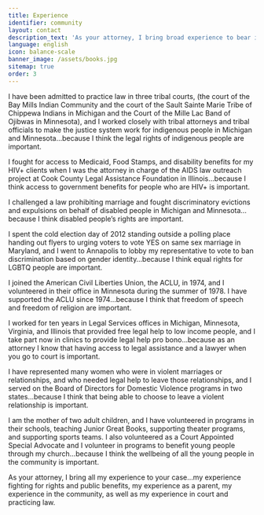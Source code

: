 ```yaml
---
title: Experience
identifier: community
layout: contact
description_text: 'As your attorney, I bring broad experience to bear in your case.'
language: english
icon: balance-scale
banner_image: /assets/books.jpg
sitemap: true
order: 3
---
```



I have been admitted to practice law in three tribal courts, (the court of the Bay Mills Indian Community and the court of the Sault Sainte Marie Tribe of Chippewa Indians in Michigan and the Court of the Mille Lac Band of Ojibwas in Minnesota), and I worked closely with tribal attorneys and tribal officials to make the justice system work for indigenous people in Michigan and Minnesota…because I think the legal rights of indigenous people are important.

I fought for access to Medicaid, Food Stamps, and disability benefits for my HIV+ clients when I was the attorney in charge of the AIDS law outreach project at Cook County Legal Assistance Foundation in Illinois…because I think access to government benefits for people who are HIV+ is important.

I challenged a law prohibiting marriage and fought discriminatory evictions and expulsions on behalf of disabled people in Michigan and Minnesota…because I think disabled people’s rights are important.

I spent the cold election day of 2012 standing outside a polling place handing out flyers to urging voters to vote YES on same sex marriage in Maryland, and I went to Annapolis to lobby my representative to vote to ban discrimination based on gender identity…because I think equal rights for LGBTQ people are important.

I joined the American Civil Liberties Union, the ACLU, in 1974, and I volunteered in their office in Minnesota during the summer of 1978. I have supported the ACLU since 1974…because I think that freedom of speech and freedom of religion are important.

I worked for ten years in Legal Services offices in Michigan, Minnesota, Virginia, and Illinois that provided free legal help to low income people, and I take part now in clinics to provide legal help pro bono…because as an attorney I know that having access to legal assistance and a lawyer when you go to court is important.

I have represented many women who were in violent marriages or relationships, and who needed legal help to leave those relationships, and I served on the Board of Directors for Domestic Violence programs in two states…because I think that being able to choose to leave a violent relationship is important.

I am the mother of two adult children, and I have volunteered in programs in their schools, teaching Junior Great Books, supporting theater programs, and supporting sports teams. I also volunteered as a Court Appointed Special Advocate and I volunteer in programs to benefit young people through my church…because I think the wellbeing of all the young people in the community is important.

As your attorney, I bring all my experience to your case…my experience fighting for rights and public benefits, my experience as a parent, my experience in the community, as well as my experience in court and practicing law.